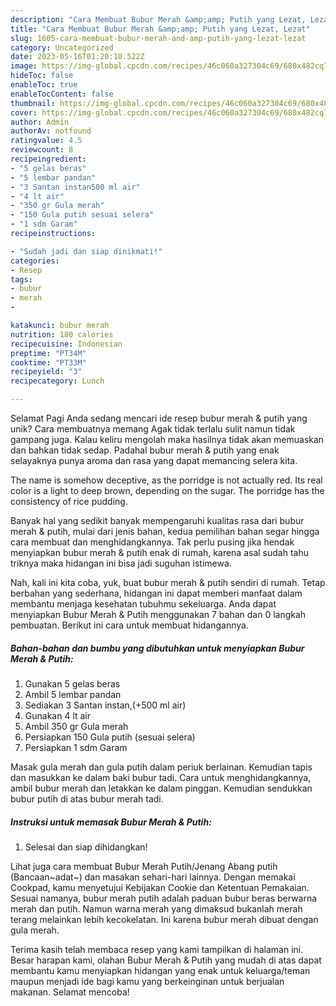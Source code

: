 ```yaml
---
description: "Cara Membuat Bubur Merah &amp;amp; Putih yang Lezat, Lezat"
title: "Cara Membuat Bubur Merah &amp;amp; Putih yang Lezat, Lezat"
slug: 1605-cara-membuat-bubur-merah-and-amp-putih-yang-lezat-lezat
category: Uncategorized
date: 2023-05-16T01:20:10.522Z
image: https://img-global.cpcdn.com/recipes/46c060a327304c69/680x482cq70/bubur-merah-putih-foto-resep-utama.jpg
hideToc: false
enableToc: true
enableTocContent: false
thumbnail: https://img-global.cpcdn.com/recipes/46c060a327304c69/680x482cq70/bubur-merah-putih-foto-resep-utama.jpg
cover: https://img-global.cpcdn.com/recipes/46c060a327304c69/680x482cq70/bubur-merah-putih-foto-resep-utama.jpg
author: Admin
authorAv: notfound
ratingvalue: 4.5
reviewcount: 8
recipeingredient:
- "5 gelas beras"
- "5 lembar pandan"
- "3 Santan instan500 ml air"
- "4 lt air"
- "350 gr Gula merah"
- "150 Gula putih sesuai selera"
- "1 sdm Garam"
recipeinstructions:

- "Sudah jadi dan siap dinikmati!"
categories:
- Resep
tags:
- bubur
- merah
- 

katakunci: bubur merah  
nutrition: 180 calories
recipecuisine: Indonesian
preptime: "PT34M"
cooktime: "PT33M"
recipeyield: "3"
recipecategory: Lunch

---
```



Selamat Pagi Anda sedang mencari ide resep bubur merah &amp; putih yang unik? Cara membuatnya memang Agak tidak terlalu sulit namun tidak gampang juga. Kalau keliru mengolah maka hasilnya tidak akan memuaskan dan bahkan tidak sedap. Padahal bubur merah &amp; putih yang enak selayaknya punya aroma dan rasa yang dapat memancing selera kita.


The name is somehow deceptive, as the porridge is not actually red. Its real color is a light to deep brown, depending on the sugar. The porridge has the consistency of rice pudding.

Banyak hal yang sedikit banyak mempengaruhi kualitas rasa dari bubur merah &amp; putih, mulai dari jenis bahan, kedua pemilihan bahan segar hingga cara membuat dan menghidangkannya. Tak perlu pusing jika hendak menyiapkan bubur merah &amp; putih enak di rumah, karena asal sudah tahu triknya maka hidangan ini bisa jadi suguhan istimewa.


Nah, kali ini kita coba, yuk, buat bubur merah &amp; putih sendiri di rumah. Tetap berbahan yang sederhana, hidangan ini dapat memberi manfaat dalam membantu menjaga kesehatan tubuhmu sekeluarga. Anda dapat menyiapkan Bubur Merah &amp; Putih menggunakan 7 bahan dan 0 langkah pembuatan. Berikut ini cara untuk membuat hidangannya.

<!--inarticleads1-->

##### Bahan-bahan dan bumbu yang dibutuhkan untuk menyiapkan Bubur Merah &amp; Putih:

1. Gunakan 5 gelas beras
1. Ambil 5 lembar pandan
1. Sediakan 3 Santan instan,(+500 ml air)
1. Gunakan 4 lt air
1. Ambil 350 gr Gula merah
1. Persiapkan 150 Gula putih (sesuai selera)
1. Persiapkan 1 sdm Garam


Masak gula merah dan gula putih dalam periuk berlainan. Kemudian tapis dan masukkan ke dalam baki bubur tadi. Cara untuk menghidangkannya, ambil bubur merah dan letakkan ke dalam pinggan. Kemudian sendukkan bubur putih di atas bubur merah tadi. 

<!--inarticleads2-->

##### Instruksi untuk memasak Bubur Merah &amp; Putih:


1. Selesai dan siap dihidangkan!

Lihat juga cara membuat Bubur Merah Putih/Jenang Abang putih (Bancaan~adat~) dan masakan sehari-hari lainnya. Dengan memakai Cookpad, kamu menyetujui Kebijakan Cookie dan Ketentuan Pemakaian. Sesuai namanya, bubur merah putih adalah paduan bubur beras berwarna merah dan putih. Namun warna merah yang dimaksud bukanlah merah terang melainkan lebih kecokelatan. Ini karena bubur merah dibuat dengan gula merah. 

Terima kasih telah membaca resep yang kami tampilkan di halaman ini. Besar harapan kami, olahan Bubur Merah &amp; Putih yang mudah di atas dapat membantu kamu menyiapkan hidangan yang enak untuk keluarga/teman maupun menjadi ide bagi kamu yang berkeinginan untuk berjualan makanan. Selamat mencoba!
